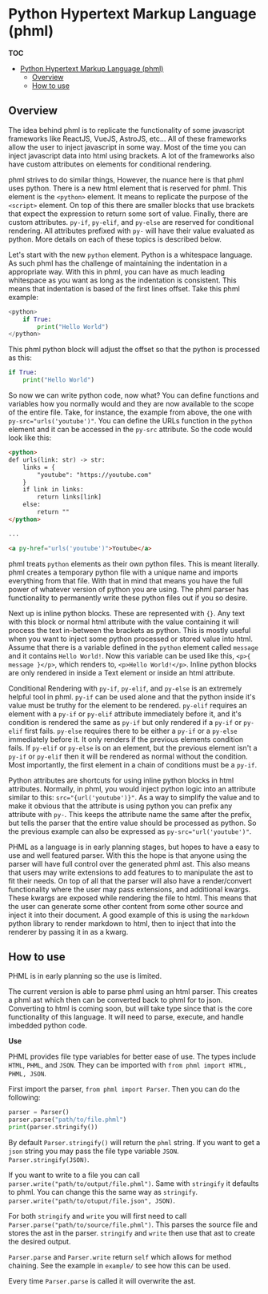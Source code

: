 # Python Hypertext Markup Language (phml)

**TOC**
- [Python Hypertext Markup Language (phml)](#python-hypertext-markup-language-phml)
  - [Overview](#overview)
  - [How to use](#how-to-use)

## Overview

The idea behind phml is to replicate the functionality of some javascript
frameworks like ReactJS, VueJS, AstroJS, etc... All of these frameworks
allow the user to inject javascript in some way. Most of the time you can
inject javascript data into html using brackets. A lot of the frameworks also
have custom attributes on elements for conditional rendering.

phml strives to do similar things, However, the nuance here
is that phml uses python. There is a new html element that is reserved for phml.
This element is the `<python>` element. It means to replicate the purpose of the
`<script>` element. On top of this there are smaller blocks that use brackets
that expect the expression to return some sort of value. Finally, there are custom
attributes. `py-if`, `py-elif`, and `py-else` are reserved for conditional rendering.
All attributes prefixed with `py-` will have their value evaluated as python. More details
on each of these topics is described below.

Let's start with the new `python` element. Python is a whitespace language. As such phml
has the challenge of maintaining the indentation in a appropriate way. With this in phml,
you can have as much leading whitespace as you want as long as the indentation is consistent.
This means that indentation is based of the first lines offset. Take this phml example:

```python
<python>
    if True:
        print("Hello World")
</python>
```

This phml python block will adjust the offset so that the python is processed as this:

```python
if True:
    print("Hello World")
```

So now we can write python code, now what? You can define functions and variables
how you normally would and they are now available to the scope of the entire file.
Take, for instance, the example from above, the one with `py-src="urls('youtube')"`.
You can define the URLs function in the `python` element and it can be accessed in the `py-src`
attribute. So the code would look like this:

```html
<python>
def urls(link: str) -> str:
    links = {
        "youtube": "https://youtube.com"
    }
    if link in links:
        return links[link]
    else:
        return ""
</python>

...

<a py-href="urls('youtube')">Youtube</a>
```

phml treats `python` elements as their own python files. This is meant literally.
phml creates a temporary python file with a unique name and imports everything from that file.
With that in mind that means you have the full power of whatever version of python you are using.
The phml parser has functionality to permanently write these python files out if you so desire.

Next up is inline python blocks. These are represented with `{}`. Any text with this block or
normal html attribute with the value containing it will process the text in-between the brackets as
python. This is mostly useful when you want to inject some python processed or stored value
into html. Assume that there is a variable defined in the `python` element called `message`
and it contains `Hello World!`. Now this variable can be used like this, `<p>{ message }</p>`,
which renders to, `<p>Hello World!</p>`. Inline python blocks are only rendered in inside a Text
element or inside an html attribute.

Conditional Rendering with `py-if`, `py-elif`, and `py-else` is an extremely helpful tool in phml.
`py-if` can be used alone and that the python inside it's value must be truthy for the element to be
rendered. `py-elif` requires an element with a `py-if` or `py-elif` attribute immediately before it,
and it's condition is rendered the same as `py-if` but only rendered if a `py-if` or `py-elif` first
fails. `py-else` requires there to be either a `py-if` or a `py-else` immediately before it. It only
renders if the previous elements condition fails. If `py-elif` or `py-else` is on an element, but
the previous element isn't a `py-if` or `py-elif` then it will be rendered as normal without the
condition. Most importantly, the first element in a chain of conditions must be a `py-if`.

Python attributes are shortcuts for using inline python blocks in html attributes. Normally, in
phml, you would inject python logic into an attribute similar to this: `src="{url('youtube')}"`.
As a way to simplify the value and to make it obvious that the attribute is using python you can
prefix any attribute with `py-`. This keeps the attribute name the same after the prefix, but tells
the parser that the entire value should be processed as python. So the previous example can also be
expressed as `py-src="url('youtube')"`.

PHML as a language is in early planning stages, but hopes to have a easy to use and well featured
parser. With this the hope is that anyone using the parser will have full control over the generated
phml ast. This also means that users may write extensions to add features to to manipulate the ast
to fit their needs. On top of all that the parser will also have a render/convert functionality
where the user may pass extensions, and additional kwargs. These kwargs are exposed while rendering
the file to html. This means that the user can generate some other content from some other source
and inject it into their document. A good example of this is using the `markdown` python library
to render markdown to html, then to inject that into the renderer by passing it in as a kwarg.

## How to use

PHML is in early planning so the use is limited.

The current version is able to parse phml using an html parser. This creates a phml ast which then can be converted back to phml for to json. Converting to html is coming soon, but will take type since that is the core functionality of this language. It will need to parse, execute, and handle imbedded python code.

**Use**

PHML provides file type variables for better ease of use. The types include `HTML`, `PHML`, and `JSON`. They can be imported with `from phml import HTML, PHML, JSON`.

First import the parser, `from phml import Parser`. Then you can do the following:

```python
parser = Parser()
parser.parse("path/to/file.phml")
print(parser.stringify())
```

By default `Parser.stringify()` will return the `phml` string. If you want to get a `json` string you may pass the file type variable `JSON`.
`Parser.stringify(JSON)`.

If you want to write to a file you can call `parser.write("path/to/output/file.phml")`. Same with `stringify` it defaults to phml. You can change this the same way as `stringify`. `parser.write("path/to/otuput/file.json", JSON)`.

For both `stringify` and `write` you will first need to call `Parser.parse("path/to/source/file.phml")`. This parses the source file and stores the ast in the parser. `stringify` and `write` then use that ast to create the desired output.

`Parser.parse` and `Parser.write` return `self` which allows for method chaining. See the example in `example/` to see how this can be used.

Every time `Parser.parse` is called it will overwrite the ast.